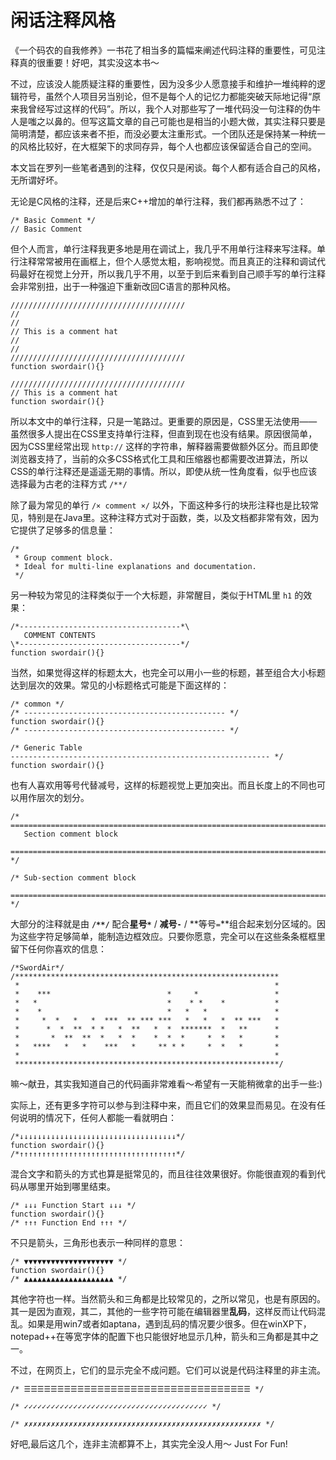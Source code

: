 # 闲话注释风格

《一个码农的自我修养》一书花了相当多的篇幅来阐述代码注释的重要性，可见注释真的很重要！好吧，其实没这本书～

不过，应该没人能质疑注释的重要性，因为没多少人愿意接手和维护一堆纯粹的逻辑符号，虽然个人项目另当别论，但不是每个人的记忆力都能突破天际地记得“原来我曾经写过这样的代码”。所以，我个人对那些写了一堆代码没一句注释的伪牛人是嗤之以鼻的。但写这篇文章的自己可能也是相当的小题大做，其实注释只要是简明清楚，都应该来者不拒，而没必要太注重形式。一个团队还是保持某一种统一的风格比较好，在大框架下的求同存异，每个人也都应该保留适合自己的空间。

本文旨在罗列一些笔者遇到的注释，仅仅只是闲谈。每个人都有适合自己的风格，无所谓好坏。

无论是C风格的注释，还是后来C++增加的单行注释，我们都再熟悉不过了：
```
/* Basic Comment */
// Basic Comment
```

但个人而言，单行注释我更多地是用在调试上，我几乎不用单行注释来写注释。单行注释常常被用在画框上，但个人感觉太粗，影响视觉。而且真正的注释和调试代码最好在视觉上分开，所以我几乎不用，以至于到后来看到自己顺手写的单行注释会非常别扭，出于一种强迫下重新改回C语言的那种风格。

```
///////////////////////////////////////
//
//
// This is a comment hat
//
//
///////////////////////////////////////
function swordair(){}

///////////////////////////////////////
// This is a comment hat
function swordair(){}
```

所以本文中的单行注释，只是一笔路过。更重要的原因是，CSS里无法使用——虽然很多人提出在CSS里支持单行注释，但直到现在也没有结果。原因很简单，因为CSS里经常出现 `http://` 这样的字符串，解释器需要做额外区分。而且即使浏览器支持了，当前的众多CSS格式化工具和压缩器也都需要改进算法，所以CSS的单行注释还是遥遥无期的事情。所以，即使从统一性角度看，似乎也应该选择最为古老的注释方式 `/**/`

除了最为常见的单行 `/× comment ×/` 以外，下面这种多行的块形注释也是比较常见，特别是在Java里。这种注释方式对于函数，类，以及文档都非常有效，因为它提供了足够多的信息量：

```
/*
 * Group comment block.
 * Ideal for multi-line explanations and documentation.
 */
```

另一种较为常见的注释类似于一个大标题，非常醒目，类似于HTML里 `h1` 的效果：

```
/*------------------------------------*\
   COMMENT CONTENTS
\*------------------------------------*/
function swordair(){}
```

当然，如果觉得这样的标题太大，也完全可以用小一些的标题，甚至组合大小标题达到层次的效果。常见的小标题格式可能是下面这样的：

```
/* common */
/* --------------------------------------------- */
function swordair(){}
/* --------------------------------------------- */
```

```
/* Generic Table
---------------------------------------------------------- */
function swordair(){}
```

也有人喜欢用等号代替减号，这样的标题视觉上更加突出。而且长度上的不同也可以用作层次的划分。

```
/* ==========================================================================
   Section comment block
   ========================================================================== */

/* Sub-section comment block
   ========================================================================== */
```


大部分的注释就是由 **`/**/`** 配合**星号`*`** / **减号`-`** / **等号`=`**组合起来划分区域的。因为这些字符足够简单，能制造边框效应。只要你愿意，完全可以在这些条条框框里留下任何你喜欢的信息：

```
/*SwordAir*/
/***********************************************************
 *                                                         *
 *    ***                          *     *                 *
 *   *                             *    * *    *           *
 *    *                            *   *   *               *
 *     *  *   *   *  ***  ** *** ***   *   *   *  ** ***   *
 *      *  *  **  * *   *  **   *  *  *******  *   **      *
 *       *  **  **  *   *  *    *  *  *     *  *   *       *
 *   ****   *   *    ***   *     ** * *     *  *   *       *
 *                                                         *
 ***********************************************************/
```

嘛～献丑，其实我知道自己的代码画非常难看～希望有一天能稍微拿的出手一些:)

实际上，还有更多字符可以参与到注释中来，而且它们的效果显而易见。在没有任何说明的情况下，任何人都能一看就明白：

```
/*↓↓↓↓↓↓↓↓↓↓↓↓↓↓↓↓↓↓↓↓↓↓↓↓↓↓↓↓↓↓↓↓↓↓↓*/
function swordair(){}
/*↑↑↑↑↑↑↑↑↑↑↑↑↑↑↑↑↑↑↑↑↑↑↑↑↑↑↑↑↑↑↑↑↑↑↑*/
```

混合文字和箭头的方式也算是挺常见的，而且往往效果很好。你能很直观的看到代码从哪里开始到哪里结束。

```
/* ↓↓↓ Function Start ↓↓↓ */
function swordair(){}
/* ↑↑↑ Function End ↑↑↑ */
```

不只是箭头，三角形也表示一种同样的意思：
```
/* ▼▼▼▼▼▼▼▼▼▼▼▼▼▼▼▼▼▼▼▼ */
function swordair(){}
/* ▲▲▲▲▲▲▲▲▲▲▲▲▲▲▲▲▲▲▲▲ */
```

其他字符也一样。当然箭头和三角都是比较常见的，之所以常见，也是有原因的。其一是因为直观，其二，其他的一些字符可能在编辑器里**乱码**，这样反而让代码混乱。如果是用win7或者如aptana，遇到乱码的情况要少很多。但在winXP下，notepad++在等宽字体的配置下也只能很好地显示几种，箭头和三角都是其中之一。

不过，在网页上，它们的显示完全不成问题。它们可以说是代码注释里的非主流。

```
/* ☰☰☰☰☰☰☰☰☰☰☰☰☰☰☰☰☰☰☰☰☰☰☰☰☰☰☰☰☰☰☰☰☰☰ */

/* ✓✓✓✓✓✓✓✓✓✓✓✓✓✓✓✓✓✓✓✓✓✓✓✓✓✓✓✓✓✓✓✓✓✓✓✓✓✓✓✓✓ */

/* ✗✗✗✗✗✗✗✗✗✗✗✗✗✗✗✗✗✗✗✗✗✗✗✗✗✗✗✗✗✗✗✗✗✗✗✗✗✗✗✗✗✗✗✗✗✗✗✗✗✗✗✗✗ */
```
好吧,最后这几个，连非主流都算不上，其实完全没人用～ Just For Fun!